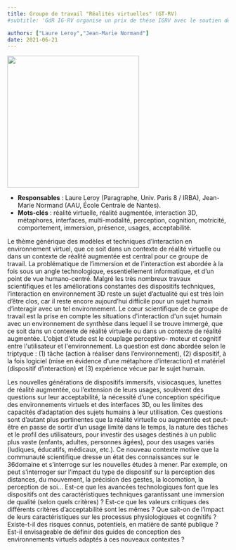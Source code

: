 ```yaml
---
title: Groupe de travail "Réalités virtuelles" (GT-RV)
#subtitle: 'GdR IG-RV organise un prix de thèse IGRV avec le soutien des associations AFIG, AFRV et EGFR. L’objectif de ce prix de thèse est de récompenser chaque année une excellente thèse issue de la communauté du GdR IG-RV.'

authors: ["Laure Leroy","Jean-Marie Normand"]
date: 2021-06-21
---
```


<img src="photo gtrv.png" height="300">

* **Responsables** : Laure Leroy (Paragraphe, Univ. Paris 8 / IRBA), Jean-Marie Normand (AAU, École Centrale de Nantes).
* **Mots-clés** : réalité virtuelle, réalité augmentée, interaction 3D, métaphores, interfaces, multi-modalité,
perception, cognition, motricité, comportement, immersion, présence, usages, acceptabilité.


Le thème générique des modèles et techniques d’interaction en environnement virtuel, que ce soit
dans un contexte de réalité virtuelle ou dans un contexte de réalité augmentée est central pour ce
groupe de travail. La problématique de l’immersion et de l’interaction est abordée à la fois sous un
angle technologique, essentiellement informatique, et d’un point de vue humano-centré. Malgré les
très nombreux travaux scientifiques et les améliorations constantes des dispositifs techniques,
l’interaction en environnement 3D reste un sujet d’actualité qui est très loin d’être clos, car il reste
encore aujourd’hui difficile pour un sujet humain d’interagir avec un tel environnement. Le cœur
scientifique de ce groupe de travail est la prise en compte les situations d'interaction d'un sujet humain
avec un environnement de synthèse dans lequel il se trouve immergé, que ce soit dans un contexte de
réalité virtuelle ou dans un contexte de réalité augmentée. L'objet d'étude est le couplage perceptivo-
moteur et cognitif entre l'utilisateur et l'environnement. La question est donc abordée selon le
triptyque : (1) tâche (action à réaliser dans l’environnement), (2) dispositif, à la fois logiciel (mise en
évidence d’une métaphore d’interaction) et matériel (dispositif d’interaction) et (3) expérience vécue
par le sujet humain.

Les nouvelles générations de dispositifs immersifs, visiocasques, lunettes de réalité augmentée, ou
l’extension de leurs usages, soulèvent des questions sur leur acceptabilité, la nécessité d’une
conception spécifique des environnements virtuels et des interfaces 3D, ou les limites des capacités
d’adaptation des sujets humains à leur utilisation. Ces questions sont d’autant plus pertinentes que la
réalité virtuelle ou augmentée est peut-être en passe de sortir d’un usage limité dans le temps, la
nature des tâches et le profil des utilisateurs, pour investir des usages destinés à un public plus vaste
(enfants, adultes, personnes âgées), pour des usages variés (ludiques, éducatifs, médicaux, etc.). Ce
nouveau contexte motive que la communauté scientifique dresse un état des connaissances sur le
36domaine et s’interroge sur les nouvelles études à mener. Par exemple, on peut s’interroger sur l’impact
du type de dispositif sur la perception des distances, du mouvement, la précision des gestes, la
locomotion, la perception de soi… Est-ce que les avancées technologiques font que les dispositifs ont
des caractéristiques techniques garantissant une immersion de qualité (selon quels critères) ? Est-ce
que les valeurs critiques des différents critères d’acceptabilité sont les mêmes ? Que sait-on de
l’impact de leurs caractéristiques sur les processus physiologiques et cognitifs ? Existe-t-il des risques
connus, potentiels, en matière de santé publique ? Est-il envisageable de définir des guides de
conception des environnements virtuels adaptés à ces nouveaux contextes ?
